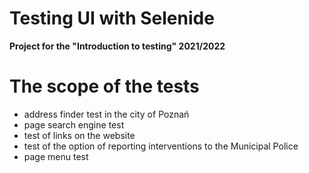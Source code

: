 # Testing UI with Selenide
**Project for the "Introduction to testing" 2021/2022**

# The scope of the tests
- address finder test in the city of Poznań
- page search engine test
- test of links on the website
- test of the option of reporting interventions to the Municipal Police
- page menu test